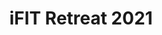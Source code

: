 ---
layout: page
title: iFIT Retreat 2021
description: "Optimization of nf-core/sarek for large-scale analysis of short-
read DNA sequencing data on multiple compute
infrastructures"
importance: 4
year: 2021
category: poster
pdf: iFIT_Poster_2021_FHanssen.pdf
my_date: "October, 2021"
location: Tübingen, Germany
event: "iFIT Retreat"
---